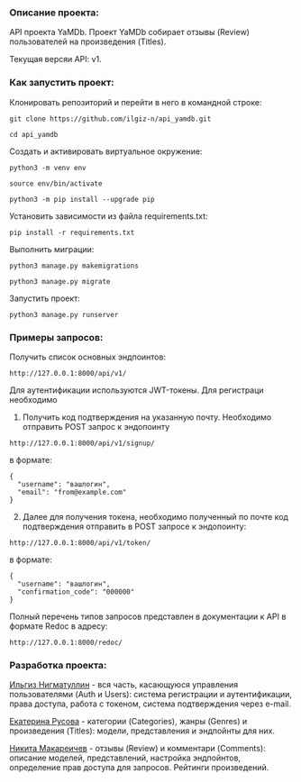 ### Описание проекта:
API проекта  YaMDb.
Проект YaMDb собирает отзывы (Review) пользователей на произведения (Titles). 

Текущая версяи API: v1.


### Как запустить проект:

Клонировать репозиторий и перейти в него в командной строке:

```
git clone https://github.com/ilgiz-n/api_yamdb.git
```

```
cd api_yamdb
```

Cоздать и активировать виртуальное окружение:

```
python3 -m venv env
```

```
source env/bin/activate
```

```
python3 -m pip install --upgrade pip
```

Установить зависимости из файла requirements.txt:

```
pip install -r requirements.txt
```

Выполнить миграции:

```
python3 manage.py makemigrations
```

```
python3 manage.py migrate
```

Запустить проект:

```
python3 manage.py runserver
```

### Примеры запросов:

Получить список основных эндпоинтов:

```
http://127.0.0.1:8000/api/v1/
```

Для аутентификации используются JWT-токены.
Для регистраци необходимо 
1. Получить код подтверждения на указанную почту.
Необходимо отправить POST запрос к эндопоинту

```
http://127.0.0.1:8000/api/v1/signup/
```

в формате:

```
{
  "username": "вашлогин",
  "email": "from@example.com"
}

```

2. Далее для получения токена, необходимо полученный по почте код подтверждения отправить в POST запросе к эндопоинту:


```
http://127.0.0.1:8000/api/v1/token/
```

в формате:

```
{
  "username": "вашлогин",
  "confirmation_code": "000000"
}
```

Полный перечень типов запросов представлен
в документации к API в формате Redoc в адресу:

```
http://127.0.0.1:8000/redoc/
```

### Разработка проекта: 

[Ильгиз Нигматуллин](https://github.com/ilgiz-n) - вся часть, касающуюся управления пользователями (Auth и Users): система регистрации и аутентификации, права доступа, работа с токеном, система подтверждения через e-mail.

[Екатерина Русова](https://github.com/Rukate) - категории (Categories), жанры (Genres) и произведения (Titles): модели, представления и эндпойнты для них.

[Никита Макареичев](https://github.com/NikitaMakareichev) - отзывы (Review) и комментари (Comments): описание моделей, представлений, настройка эндпойнтов, определение прав доступа для запросов. Рейтинги произведений.